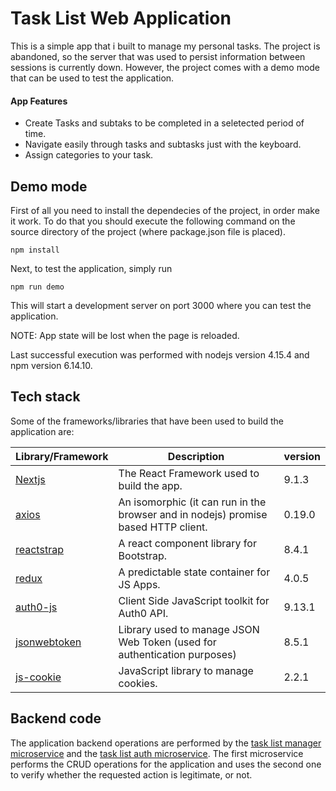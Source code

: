 # Task List Web Application

This is a simple app that i built to manage my personal tasks. The project is abandoned, so the server that was used to persist information between sessions is currently down. However, the project comes with a demo mode that can be used to test the application.

#### App Features
- Create Tasks and subtaks to be completed in a seletected period of time.
- Navigate easily through tasks and subtasks just with the keyboard.
- Assign categories to your task.

## Demo mode

First of all you need to install the dependecies of the project, in order make it work. To do that you should execute the following command on the source directory of the project (where package.json file is placed).
```
npm install
```
Next, to test the application, simply run 
```
npm run demo
```
This will start a development server on port 3000 where you can test the application. 

NOTE: App state will be lost when the page is reloaded.

Last successful execution was performed with nodejs version 4.15.4 and npm version 6.14.10.
 
## Tech stack

Some of the frameworks/libraries that have been used to build the application are:

| Library/Framework | Description | version |
| ------ | ------ | ------ |
| [Nextjs] | The React Framework used to build the app. | 9.1.3 |
| [axios] | An isomorphic (it can run in the browser and in nodejs) promise based HTTP client. | 0.19.0 |
| [reactstrap] | A react component library for Bootstrap. | 8.4.1 |
| [redux] | A predictable state container for JS Apps. | 4.0.5 |
| [auth0-js] | Client Side JavaScript toolkit for Auth0 API. | 9.13.1 |
| [jsonwebtoken] | Library used to manage JSON Web Token (used for authentication purposes) | 8.5.1 |
| [js-cookie] | JavaScript library to manage cookies.  | 2.2.1 |

## Backend code
The application backend operations are performed by the [task list manager microservice] and the [task list auth microservice]. The first microservice performs the CRUD operations for the application and uses the second one to verify whether the requested action is legitimate, or not.


[Nextjs]: <https://nextjs.org>
[axios]: <https://axios-http.com>
[reactstrap]: <https://reactstrap.github.io>
[redux]: <https://redux.js.org>
[auth0-js]: <https://auth0.github.io/auth0.js/index.html>
[jsonwebtoken]: <https://www.npmjs.com/package/jsonwebtoken>
[js-cookie]: <https://github.com/js-cookie/js-cookie>
[task list manager microservice]: <https://github.com/iker-pc/task-list-manager-ms>
[task list auth microservice]: <https://github.com/iker-pc/task-list-auth-ms>

  
